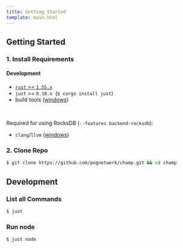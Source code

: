 ```yaml
---
title: Getting Started
template: main.html
---
```


## Getting Started

### 1. Install Requirements

#### Development

- [`rust` >= `1.55.x`](https://rustup.rs/)
- `just` >= `0.10.x` &nbsp;(`$ cargo install just`)
- build tools ([windows](https://visualstudio.microsoft.com/downloads/#build-tools-for-visual-studio-2019))

<br>

Required for using RocksDB (`--features backend-rocksdb`):

- `clang`/`llvm` ([windows](https://llvm.org/builds/))

### 2. Clone Repo

```bash
$ git clone https://github.com/pognetwork/champ.git && cd champ
```

## Development

### List all Commands

```bash
$ just
```

### Run node

```
$ just node
```
